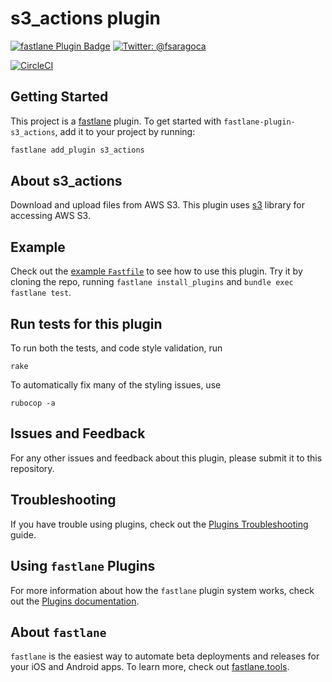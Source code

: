 # s3_actions plugin

[![fastlane Plugin Badge](https://rawcdn.githack.com/fastlane/fastlane/master/fastlane/assets/plugin-badge.svg)](https://rubygems.org/gems/fastlane-plugin-s3_actions)
[![Twitter: @fsaragoca](https://img.shields.io/badge/contact-@fsaragoca-blue.svg?style=flat)](https://twitter.com/fsaragoca)

[![CircleCI](https://circleci.com/gh/fsaragoca/fastlane-plugin-s3_actions.svg?style=svg)](https://circleci.com/gh/fsaragoca/fastlane-plugin-s3_actions)

## Getting Started

This project is a [fastlane](https://github.com/fastlane/fastlane) plugin. To get started with `fastlane-plugin-s3_actions`, add it to your project by running:

```bash
fastlane add_plugin s3_actions
```

## About s3_actions

Download and upload files from AWS S3. This plugin uses [s3](https://github.com/qoobaa/s3) library for accessing AWS S3.

## Example

Check out the [example `Fastfile`](fastlane/Fastfile) to see how to use this plugin. Try it by cloning the repo, running `fastlane install_plugins` and `bundle exec fastlane test`.

## Run tests for this plugin

To run both the tests, and code style validation, run

```
rake
```

To automatically fix many of the styling issues, use
```
rubocop -a
```

## Issues and Feedback

For any other issues and feedback about this plugin, please submit it to this repository.

## Troubleshooting

If you have trouble using plugins, check out the [Plugins Troubleshooting](https://docs.fastlane.tools/plugins/plugins-troubleshooting/) guide.

## Using `fastlane` Plugins

For more information about how the `fastlane` plugin system works, check out the [Plugins documentation](https://docs.fastlane.tools/plugins/create-plugin/).

## About `fastlane`

`fastlane` is the easiest way to automate beta deployments and releases for your iOS and Android apps. To learn more, check out [fastlane.tools](https://fastlane.tools).
